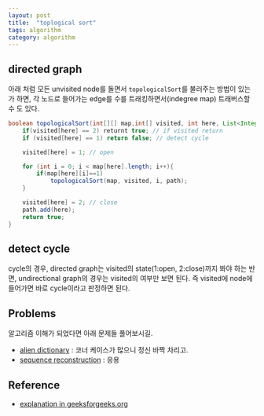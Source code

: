 ```yaml
---
layout: post
title:  "toplogical sort"
tags: algorithm
category: algorithm
---
```




## directed graph

아래 처럼 모든 unvisited node를 돌면서 `topologicalSort`를 불러주는 방법이 있는가 하면, 각 노드로 들어가는 edge를 수를 트래킹하면서(indegree map) 트래버스할 수 도 있다.


```java
boolean topologicalSort(int[][] map,int[] visited, int here, List<Integer> path ){
    if(visited[here] == 2) returnt true; // if visited return
    if (visited[here] == 1) return false; // detect cycle

    visited[here] = 1; // open

    for (int i = 0; i < map[here].length; i++){
        if(map[here][i]==1)
            topologicalSort(map, visited, i, path);
    }

    visited[here] = 2; // close
    path.add(here);
    return true;
}
```

## detect cycle

cycle의 경우, directed graph는 visited의 state(1:open, 2:close)까지 봐야 하는 반면, undirectional graph의 경우는 visited의 여부만 보면 된다. 즉 visited에 node에 들어가면 바로 cycle이라고 판정하면 된다. 

## Problems

알고리즘 이해가 되었다면 아래 문제들 풀어보시길.

- [alien dictionary](https://leetcode.com/problems/alien-dictionary/) : 코너 케이스가 많으니 정신 바짝 차리고.
- [sequence reconstruction](https://leetcode.com/problems/sequence-reconstruction/) : 응용


## Reference
- [explanation in geeksforgeeks.org](http://www.geeksforgeeks.org/topological-sorting/)


